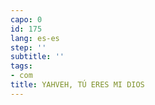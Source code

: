 ```yaml
---
capo: 0
id: 175
lang: es-es
step: ''
subtitle: ''
tags:
- com
title: YAHVEH, TÚ ERES MI DIOS
---
```

